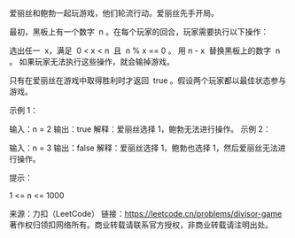 爱丽丝和鲍勃一起玩游戏，他们轮流行动。爱丽丝先手开局。

最初，黑板上有一个数字  n 。在每个玩家的回合，玩家需要执行以下操作：

选出任一  x，满足  0 < x < n  且  n % x == 0 。
用 n - x  替换黑板上的数字  n 。
如果玩家无法执行这些操作，就会输掉游戏。

只有在爱丽丝在游戏中取得胜利时才返回  true 。假设两个玩家都以最佳状态参与游戏。



示例 1：

输入：n = 2
输出：true
解释：爱丽丝选择 1，鲍勃无法进行操作。
示例 2：

输入：n = 3
输出：false
解释：爱丽丝选择 1，鲍勃也选择 1，然后爱丽丝无法进行操作。



提示：

1 <= n <= 1000

来源：力扣（LeetCode）
链接：https://leetcode.cn/problems/divisor-game
著作权归领扣网络所有。商业转载请联系官方授权，非商业转载请注明出处。
